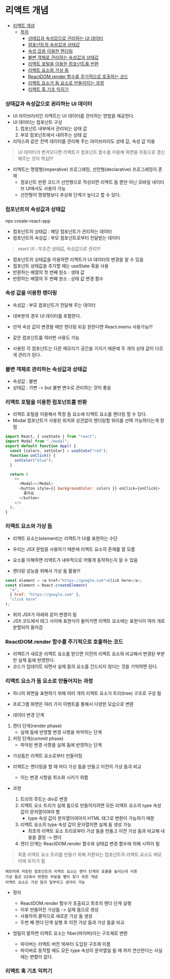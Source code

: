 # 리액트 개념

- [리액트 개념](#%EB%A6%AC%EC%95%A1%ED%8A%B8-%EA%B0%9C%EB%85%90)
  - [목차](#%EB%AA%A9%EC%B0%A8)
    - [상태값과 속성값으로 괸리하는 UI 데이터](#%EC%83%81%ED%83%9C%EA%B0%92%EA%B3%BC-%EC%86%8D%EC%84%B1%EA%B0%92%EC%9C%BC%EB%A1%9C-%EA%B4%B8%EB%A6%AC%ED%95%98%EB%8A%94-ui-%EB%8D%B0%EC%9D%B4%ED%84%B0)
    - [컴포넌트의 속성값과 상태값](#%EC%BB%B4%ED%8F%AC%EB%84%8C%ED%8A%B8%EC%9D%98-%EC%86%8D%EC%84%B1%EA%B0%92%EA%B3%BC-%EC%83%81%ED%83%9C%EA%B0%92)
    - [속성 값을 이용한 렌더링](#%EC%86%8D%EC%84%B1-%EA%B0%92%EC%9D%84-%EC%9D%B4%EC%9A%A9%ED%95%9C-%EB%A0%8C%EB%8D%94%EB%A7%81)
    - [불변 객체로 관리하는 속성값과 상태값](#%EB%B6%88%EB%B3%80-%EA%B0%9D%EC%B2%B4%EB%A1%9C-%EA%B4%80%EB%A6%AC%ED%95%98%EB%8A%94-%EC%86%8D%EC%84%B1%EA%B0%92%EA%B3%BC-%EC%83%81%ED%83%9C%EA%B0%92)
    - [리액트 포털을 이용한 컴포넌트를 반환](#%EB%A6%AC%EC%95%A1%ED%8A%B8-%ED%8F%AC%ED%84%B8%EC%9D%84-%EC%9D%B4%EC%9A%A9%ED%95%9C-%EC%BB%B4%ED%8F%AC%EB%84%8C%ED%8A%B8%EB%A5%BC-%EB%B0%98%ED%99%98)
    - [리액트 요소와 가상 돔](#%EB%A6%AC%EC%95%A1%ED%8A%B8-%EC%9A%94%EC%86%8C%EC%99%80-%EA%B0%80%EC%83%81-%EB%8F%94)
    - [ReactDOM.render 함수를 주기적으로 호출하는 코드](#reactdomrender-%ED%95%A8%EC%88%98%EB%A5%BC-%EC%A3%BC%EA%B8%B0%EC%A0%81%EC%9C%BC%EB%A1%9C-%ED%98%B8%EC%B6%9C%ED%95%98%EB%8A%94-%EC%BD%94%EB%93%9C)
    - [리액트 요소가 돔 요소로 만들어지는 과정](#%EB%A6%AC%EC%95%A1%ED%8A%B8-%EC%9A%94%EC%86%8C%EA%B0%80-%EB%8F%94-%EC%9A%94%EC%86%8C%EB%A1%9C-%EB%A7%8C%EB%93%A4%EC%96%B4%EC%A7%80%EB%8A%94-%EA%B3%BC%EC%A0%95)
    - [리액트 훅 기초 익히기](#%EB%A6%AC%EC%95%A1%ED%8A%B8-%ED%9B%85-%EA%B8%B0%EC%B4%88-%EC%9D%B5%ED%9E%88%EA%B8%B0)

### 상태값과 속성값으로 괸리하는 UI 데이터

- UI 라이브러리인 리액트는 UI 데이터를 관리하는 방법을 제공한다.
- UI 데이터는 컴포넌트 구성
  1. 컴포넌트 내부에서 관리되는 상태 값
  1. 부모 컴포넌트에서 내려주는 상태 값
- 리덕스와 같은 전역 데이터를 관리해 주는 라이브러리도 상태 값, 속성 값 이용

> UI 데이터가 변겨오디면 리액트가 컴포넌트 함수를 이용해 화면을 자동으로 갱신해주는 것이 핵심!!!

- 리액트는 명령형(imperative) 프로그래밍, 선언형(declarative) 프로그래밍이 존재
  - 컴포넌트 반환 코드가 선언형으로 작성되면 리액트 돔 뿐만 아닌 모바일 네이티브 UI에서도 사용이 가능
  - 선언형이 명령형보다 추상화 단계가 높다고 할 수 있다.

### 컴포넌트의 속성값과 상태값

npx create-react-app

- 컴포넌트의 상태값 : 해당 컴포넌트가 관리하는 데이터
- 컴포넌트의 속성값 : 부모 컴포넌트로부터 전달받는 데이터

> react UI : 무조건 상태값, 속성값으로 관리!!!

- 컴포넌트의 상태값을 이용하면 리액트가 UI 데이터의 변경을 알 수 있음
- 컴포넌트 상태값을 추가할 때는 useState 훅을 사용
- 반환하는 배열의 첫 번째 원소 : 생태 값
- 반환하는 배열의 두 번째 원소 : 상태 값 변경 함수

### 속성 값을 이용한 렌더링

- 속성값 : 부모 컴포넌트가 전달해 주는 데이터
- 대부분의 경우 UI 데이터를 포함한다.
- 만약 속성 값이 변경될 때만 렌더링 되길 원한다면 React.memo 사용가능!!!

- 같은 컴포넌트를 여러번 사용도 가능
- 사용된 각 컴포넌트는 다른 메모리기 공간을 가지기 때문에 두 개의 상태 값이 다르게 관리가 된다.

### 불변 객체로 관리하는 속성값과 상태값

- 속성값 : 불변
- 상태값 : 가변 -> but 불변 변수로 관리하는 것이 좋음

### 리액트 포털을 이용한 컴포넌트를 반환

- 리액트 포털을 이용해서 특정 돔 요소에 티액트 요소를 랜더링 할 수 있다.
- Modal 컴포넌트가 사용된 위치와 상관없이 렌더링할 위리를 선택 가능하다는게 장점

```js
import React, { useState } from "react";
import Modal from "./modal";
export default function App() {
  const [colors, setColor] = useState("red");
  function onClick() {
    setColor("blue");
  }

  return (
    <>
      <Modal></Modal>
      <button style={{ backgroundColor: colors }} onClick={onClick}>
        좋아요
      </button>
    </>
  );
}
```

### 리액트 요소와 가상 돔

- 리액트 요소는(element)는 리액트가 UI를 표현하는 수단
- 우리는 JSX 문법을 사용하기 때문에 리액트 요소의 존재를 잘 모름
- 요소를 이해하면 리액트가 내부적으로 어떻게 동작하는지 알 수 있음

- 랜더링 성능을 위해서 가상 돔 활용!!!

```js
const element = <a href="https://google.com">click here</a>;
const element = React.createElement(
  "a",
  { href: "https://google.com" },
  "click here"
);
```

- 위의 JSX가 아래와 같이 변경이 됨
- JSX 코드에서 태그 사이에 표현식이 들어가면 리액트 요소에는 표현식이 여러 개로 분할되어 들어감

### ReactDOM.render 함수를 주기적으로 호출하는 코드

- 리액트가 새로운 리액트 요소를 받으면 이전의 리액트 요소와 비교해서 변경된 부분만 실제 돔에 반영한다.
- 코드가 업데이트 되면서 실제 돔의 요소를 건드리지 않다는 것을 기억하면 된다.

### 리액트 요소가 돔 요소로 만들어지는 과정

- 하나의 화면을 표현하기 위해 여러 개의 리액트 요소가 트리(tree) 구조로 구성 됨
- 프로그램 화면은 여러 가지 이벤트를 통해서 다양한 모습으로 변환

- 데이터 변경 단계

1. 렌더 단게(render phase)
   - 실제 돔에 반영할 변경 사항을 파악하는 단계
1. 커밋 단계(commit phase)
   - 파악된 변경 사항을 실제 돔에 반영하는 단계

- 가상돔은 리액트 요소로부터 만들어짐
- 리액트는 랜더링을 할 때 마다 가상 돔을 만들고 이전의 가상 돔과 비교

  - 이는 변경 사항을 최소화 시키기 위함

- 과정
  1. 트리의 루트는 div로 변경
  1. 리액트 요소 트리가 실제 돔으로 만들어지려면 모든 리액트 요소의 type 속성 값이 문자열이여야 함
     - type 속성 값이 문자열이여야지 HTML 태그로 변환이 가능하기 때문
  1. 리액트 요소의 type 속성 값이 문자열이면 실제 돔 생성 가능
     - 최초의 리액트 요소 트리로부터 가상 돔을 만들고 이전 가상 돔과 비교해 내용을 결정 -> 렌더
  1. 렌더 단계는 ReactDOM.render 함수와 상태값 변경 함수에 의해 시작이 됨

> 최종 리액트 요소 트리를 만들기 위해 치환되는 컴포넌트의 리액트 요소도 메모리에 유지가 됨

    메모리에 저장된 컴포넌트의 리액트 요소는 렌더 단계의 효율을 높이는데 사용
    가상 돔은 UI에서 변경된 부분을 빨리 찾기 위한 개념
    리액트 요소도 가상 돔의 일부라고 생각이 가능

- 정리

  - ReactDOM.render 함수가 호출되고 최초의 렌더 단계 실행
  - 이후 만들어진 가상돔 -> 실제 돔으로 생성
  - 사용자의 클릭으로 새로운 가상 돔 생성
  - 두번 째 렌더 단계 실행 후 이전 가상 돔과 가상 돔을 비교

- 엄밀히 말하면 리액트 요소는 fiber(파이버)라는 구조체로 변환
  - 파이버는 리액트 버전 16부터 도입된 구조체 이름
  - 파이버로 동작할 때도 모든 type 속성이 문자열일 될 때 까지 연산한다는 사실에는 변함이 없다.

### 리액트 훅 기초 익히기
